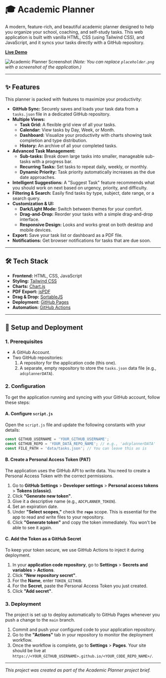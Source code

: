 # 🎓 Academic Planner

A modern, feature-rich, and beautiful academic planner designed to help you organize your school, coaching, and self-study tasks. This web application is built with vanilla HTML, CSS (using Tailwind CSS), and JavaScript, and it syncs your tasks directly with a GitHub repository.

**[Live Demo](https://garvitsinghal1.github.io/schelduler/)**

![Academic Planner Screenshot](placeholder.png)
*(Note: You can replace `placeholder.png` with a screenshot of the application.)*

---

## ✨ Features

This planner is packed with features to maximize your productivity:

*   **GitHub Sync:** Securely saves and loads your task data from a `tasks.json` file in a dedicated GitHub repository.
*   **Multiple Views:**
    *   **Task Grid:** A flexible grid view of all your tasks.
    *   **Calendar:** View tasks by Day, Week, or Month.
    *   **Dashboard:** Visualize your productivity with charts showing task completion and type distribution.
    *   **History:** An archive of all your completed tasks.
*   **Advanced Task Management:**
    *   **Sub-tasks:** Break down large tasks into smaller, manageable sub-tasks with a progress bar.
    *   **Recurring Tasks:** Set tasks to repeat daily, weekly, or monthly.
    *   **Dynamic Priority:** Task priority automatically increases as the due date approaches.
*   **Intelligent Suggestions:** A "Suggest Task" feature recommends what you should work on next based on urgency, priority, and difficulty.
*   **Filtering & Search:** Easily find tasks by type, subject, date range, or a search query.
*   **Customization & UI:**
    *   **Dark/Light Mode:** Switch between themes for your comfort.
    *   **Drag-and-Drop:** Reorder your tasks with a simple drag-and-drop interface.
    *   **Responsive Design:** Looks and works great on both desktop and mobile devices.
*   **Export:** Save your task list or dashboard as a PDF file.
*   **Notifications:** Get browser notifications for tasks that are due soon.

---

## 🛠 Tech Stack

*   **Frontend:** HTML, CSS, JavaScript
*   **Styling:** [Tailwind CSS](https://tailwindcss.com/)
*   **Charts:** [Chart.js](https://www.chartjs.org/)
*   **PDF Export:** [jsPDF](https://github.com/parallax/jsPDF)
*   **Drag & Drop:** [SortableJS](https://sortablejs.github.io/Sortable/)
*   **Deployment:** [GitHub Pages](https://pages.github.com/)
*   **Automation:** [GitHub Actions](https://github.com/features/actions)

---

## 🚀 Setup and Deployment

### 1. Prerequisites

*   A GitHub Account.
*   Two GitHub repositories:
    1.  A repository for the application code (this one).
    2.  A separate, empty repository to store the `tasks.json` data file (e.g., `adcplannerDATA`).

### 2. Configuration

To get the application running and syncing with your GitHub account, follow these steps:

#### A. Configure `script.js`

Open the `script.js` file and update the following constants with your details:

```javascript
const GITHUB_USERNAME = 'YOUR_GITHUB_USERNAME';
const GITHUB_REPO = 'YOUR_DATA_REPO_NAME'; // e.g., 'adcplannerDATA'
const FILE_PATH = 'data/tasks.json'; // You can leave this as is
```

#### B. Create a Personal Access Token (PAT)

The application uses the GitHub API to write data. You need to create a Personal Access Token with the correct permissions.

1.  Go to **GitHub Settings** > **Developer settings** > **Personal access tokens** > **Tokens (classic)**.
2.  Click **"Generate new token"**.
3.  Give it a descriptive name (e.g., `ADCPLANNER_TOKEN`).
4.  Set an expiration date.
5.  Under **"Select scopes,"** check the **`repo`** scope. This is essential for the app to read and write files to your repository.
6.  Click **"Generate token"** and copy the token immediately. You won't be able to see it again.

#### C. Add the Token as a GitHub Secret

To keep your token secure, we use GitHub Actions to inject it during deployment.

1.  In your **application code repository**, go to **Settings** > **Secrets and variables** > **Actions**.
2.  Click **"New repository secret"**.
3.  For the **Name**, enter `TOKEN_GITHUB`.
4.  For the **Secret**, paste the Personal Access Token you just created.
5.  Click **"Add secret"**.

### 3. Deployment

The project is set up to deploy automatically to GitHub Pages whenever you push a change to the `main` branch.

1.  Commit and push your configured code to your application repository.
2.  Go to the **"Actions"** tab in your repository to monitor the deployment workflow.
3.  Once the workflow is complete, go to **Settings** > **Pages**. Your site should be live at `https://<YOUR_GITHUB_USERNAME>.github.io/<YOUR_CODE_REPO_NAME>/`.

---

*This project was created as part of the Academic Planner project brief.* 